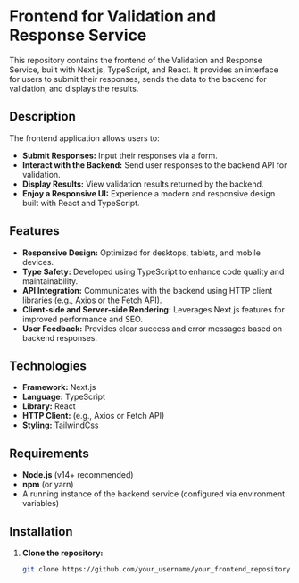 # Frontend for Validation and Response Service

This repository contains the frontend of the Validation and Response Service, built with Next.js, TypeScript, and React. It provides an interface for users to submit their responses, sends the data to the backend for validation, and displays the results.

## Description

The frontend application allows users to:
- **Submit Responses:** Input their responses via a form.
- **Interact with the Backend:** Send user responses to the backend API for validation.
- **Display Results:** View validation results returned by the backend.
- **Enjoy a Responsive UI:** Experience a modern and responsive design built with React and TypeScript.

## Features

- **Responsive Design:** Optimized for desktops, tablets, and mobile devices.
- **Type Safety:** Developed using TypeScript to enhance code quality and maintainability.
- **API Integration:** Communicates with the backend using HTTP client libraries (e.g., Axios or the Fetch API).
- **Client-side and Server-side Rendering:** Leverages Next.js features for improved performance and SEO.
- **User Feedback:** Provides clear success and error messages based on backend responses.

## Technologies

- **Framework:** Next.js
- **Language:** TypeScript
- **Library:** React
- **HTTP Client:** (e.g., Axios or Fetch API)
- **Styling:** TailwindCss

## Requirements

- **Node.js** (v14+ recommended)
- **npm** (or yarn)
- A running instance of the backend service (configured via environment variables)

## Installation

1. **Clone the repository:**
   ```bash
   git clone https://github.com/your_username/your_frontend_repository.git
